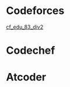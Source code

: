 # Codeforces 
[cf_edu_83_div2](https://shieldforever.github.io/2020/03/10/cf_edu_83_div2.html)

# Codechef

# Atcoder

